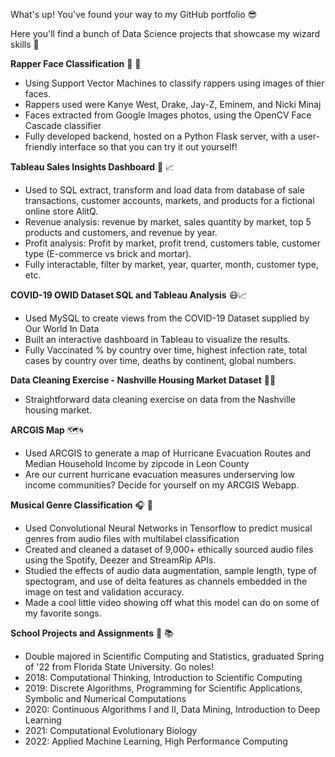 What's up! You've found your way to my GitHub portfolio 😎

Here you'll find a bunch of Data Science projects that showcase my wizard skills 🧙

**Rapper Face Classification** 🎤 🤑
- Using Support Vector Machines to classify rappers using images of thier faces.
- Rappers used were Kanye West, Drake, Jay-Z, Eminem, and Nicki Minaj
- Faces extracted from Google Images photos, using the OpenCV Face Cascade classifier
- Fully developed backend, hosted on a Python Flask server, with a user-friendly interface so that you can try it out yourself!

**Tableau Sales Insights Dashboard** 💸 📈
- Used to SQL extract, transform and load data from database of sale transactions, customer accounts, markets, and products for a fictional online store AlitQ.
- Revenue analysis: revenue by market, sales quantity by market, top 5 products and customers, and revenue by year.
- Profit analysis: Profit by market, profit trend, customers table, customer type (E-commerce vs brick and mortar).
- Fully interactable, filter by market, year, quarter, month, customer type, etc.

**COVID-19 OWID Dataset SQL and Tableau Analysis** 😷📈
- Used MySQL to create views from the COVID-19 Dataset supplied by Our World In Data
- Built an interactive dashboard in Tableau to visualize the results.
- Fully Vaccinated % by country over time, highest infection rate, total cases by country over time, deaths by continent, global numbers.

**Data Cleaning Exercise - Nashville Housing Market Dataset** 🧼🏡
- Straightforward data cleaning exercise on data from the Nashville housing market.

**ARCGIS Map** 🗺🌀
- Used ARCGIS to generate a map of Hurricane Evacuation Routes and Median Household Income by zipcode in Leon County
- Are our current hurricane evacuation measures underserving low income communities? Decide for yourself on my ARCGIS Webapp.

**Musical Genre Classification** 🎧 🎨
- Used Convolutional Neural Networks in Tensorflow to predict musical genres from audio files with multilabel classification
- Created and cleaned a dataset of 9,000+ ethically sourced audio files using the Spotify, Deezer and StreamRip APIs.
- Studied the effects of audio data augmentation, sample length, type of spectogram, and use of delta features as channels embedded in the image on test and validation accuracy.
- Made a cool little video showing off what this model can do on some of my favorite songs.

**School Projects and Assignments** 🍢 📚
- Double majored in Scientific Computing and Statistics, graduated Spring of '22 from Florida State University. Go noles!
- 2018: Computational Thinking, Introduction to Scientific Computing
- 2019: Discrete Algorithms, Programming for Scientific Applications, Symbolic and Numerical Computations
- 2020: Continuous Algorithms I and II, Data Mining, Introduction to Deep Learning
- 2021: Computational Evolutionary Biology
- 2022: Applied Machine Learning, High Performance Computing





<!---
notabelardoriojas/notabelardoriojas is a ✨ special ✨ repository because its `README.md` (this file) appears on your GitHub profile.
You can click the Preview link to take a look at your changes.
--->
